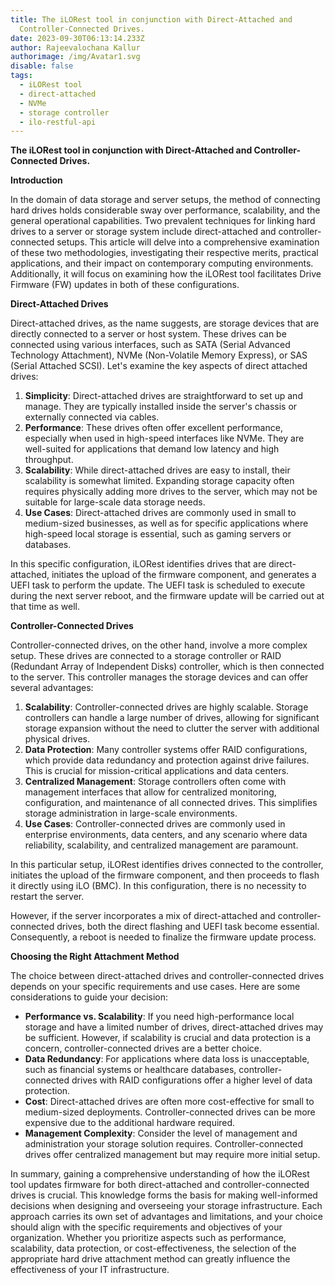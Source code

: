 ```yaml
---
title: The iLORest tool in conjunction with Direct-Attached and
  Controller-Connected Drives.
date: 2023-09-30T06:13:14.233Z
author: Rajeevalochana Kallur
authorimage: /img/Avatar1.svg
disable: false
tags:
  - iLORest tool
  - direct-attached
  - NVMe
  - storage controller
  - ilo-restful-api
---
```


**The iLORest tool in conjunction with Direct-Attached and Controller-Connected Drives.**

**Introduction**

In the domain of data storage and server setups, the method of connecting hard drives holds considerable sway over performance, scalability, and the general operational capabilities. Two prevalent techniques for linking hard drives to a server or storage system include direct-attached and controller-connected setups. This article will delve into a comprehensive examination of these two methodologies, investigating their respective merits, practical applications, and their impact on contemporary computing environments. Additionally, it will focus on examining how the iLORest tool facilitates Drive Firmware (FW) updates in both of these configurations.

**Direct-Attached Drives**

Direct-attached drives, as the name suggests, are storage devices that are directly connected to a server or host system. These drives can be connected using various interfaces, such as SATA (Serial Advanced Technology Attachment), NVMe (Non-Volatile Memory Express), or SAS (Serial Attached SCSI). Let's examine the key aspects of direct attached drives:

1. **Simplicity**: Direct-attached drives are straightforward to set up and manage. They are typically installed inside the server's chassis or externally connected via cables.
2. **Performance**: These drives often offer excellent performance, especially when used in high-speed interfaces like NVMe. They are well-suited for applications that demand low latency and high throughput.
3. **Scalability**: While direct-attached drives are easy to install, their scalability is somewhat limited. Expanding storage capacity often requires physically adding more drives to the server, which may not be suitable for large-scale data storage needs.
4. **Use Cases**: Direct-attached drives are commonly used in small to medium-sized businesses, as well as for specific applications where high-speed local storage is essential, such as gaming servers or databases.

In this specific configuration, iLORest identifies drives that are direct-attached, initiates the upload of the firmware component, and generates a UEFI task to perform the update. The UEFI task is scheduled to execute during the next server reboot, and the firmware update will be carried out at that time as well.

**Controller-Connected Drives**

Controller-connected drives, on the other hand, involve a more complex setup. These drives are connected to a storage controller or RAID (Redundant Array of Independent Disks) controller, which is then connected to the server. This controller manages the storage devices and can offer several advantages:

1. **Scalability**: Controller-connected drives are highly scalable. Storage controllers can handle a large number of drives, allowing for significant storage expansion without the need to clutter the server with additional physical drives.
2. **Data Protection**: Many controller systems offer RAID configurations, which provide data redundancy and protection against drive failures. This is crucial for mission-critical applications and data centers.
3. **Centralized Management**: Storage controllers often come with management interfaces that allow for centralized monitoring, configuration, and maintenance of all connected drives. This simplifies storage administration in large-scale environments.
4. **Use Cases**: Controller-connected drives are commonly used in enterprise environments, data centers, and any scenario where data reliability, scalability, and centralized management are paramount.

In this particular setup, iLORest identifies drives connected to the controller, initiates the upload of the firmware component, and then proceeds to flash it directly using iLO (BMC). In this configuration, there is no necessity to restart the server.

However, if the server incorporates a mix of direct-attached and controller-connected drives, both the direct flashing and UEFI task become essential. Consequently, a reboot is needed to finalize the firmware update process.

**Choosing the Right Attachment Method**

The choice between direct-attached drives and controller-connected drives depends on your specific requirements and use cases. Here are some considerations to guide your decision:

* **Performance vs. Scalability**: If you need high-performance local storage and have a limited number of drives, direct-attached drives may be sufficient. However, if scalability is crucial and data protection is a concern, controller-connected drives are a better choice.
* **Data Redundancy**: For applications where data loss is unacceptable, such as financial systems or healthcare databases, controller-connected drives with RAID configurations offer a higher level of data protection.
* **Cost**: Direct-attached drives are often more cost-effective for small to medium-sized deployments. Controller-connected drives can be more expensive due to the additional hardware required.
* **Management Complexity**: Consider the level of management and administration your storage solution requires. Controller-connected drives offer centralized management but may require more initial setup.

In summary, gaining a comprehensive understanding of how the iLORest tool updates firmware for both direct-attached and controller-connected drives is crucial. This knowledge forms the basis for making well-informed decisions when designing and overseeing your storage infrastructure. Each approach carries its own set of advantages and limitations, and your choice should align with the specific requirements and objectives of your organization. Whether you prioritize aspects such as performance, scalability, data protection, or cost-effectiveness, the selection of the appropriate hard drive attachment method can greatly influence the effectiveness of your IT infrastructure.
